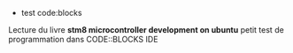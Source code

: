 - test code:blocks

Lecture du livre **stm8 microcontroller development on ubuntu**
petit test de programmation dans CODE::BLOCKS IDE

